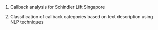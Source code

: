 1) Callback analysis for Schindler Lift Singapore 

2) Classification of callback categories based on text description using NLP techniques 
